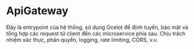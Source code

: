# ApiGateway

Đây là entrypoint của hệ thống, sử dụng Ocelot để định tuyến, bảo mật và tổng hợp các request từ client đến các microservice phía sau. Chịu trách nhiệm xác thực, phân quyền, logging, rate limiting, CORS, v.v. 